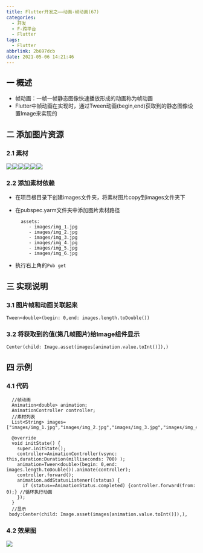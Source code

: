 ```yaml
---
title: Flutter开发之——动画-帧动画(67)
categories:
  - 开发
  - F-跨平台
  - Flutter
tags:
  - Flutter
abbrlink: 2b697dcb
date: 2021-05-06 14:21:46
---
```

## 一 概述

* 帧动画：一帧一帧静态图像快速播放形成的动画称为帧动画
* Flutter中帧动画在实现时，通过Tween动画(begin,end)获取到的静态图像设置Image来实现的

<!--more-->

## 二 添加图片资源

### 2.1 素材

![][1]![][2]![][3]![][4]![][5]![][6]

### 2.2 添加素材依赖

* 在项目根目录下创建images文件夹，将素材图片copy到images文件夹下

* 在pubspec.yarm文件夹中添加图片素材路径

  ```
    assets:
       - images/img_1.jpg
       - images/img_2.jpg
       - images/img_3.jpg
       - images/img_4.jpg
       - images/img_5.jpg
       - images/img_6.jpg
  ```

* 执行右上角的`Pub get`

## 三 实现说明

### 3.1 图片帧和动画关联起来

```
Tween<double>(begin: 0,end: images.length.toDouble())
```

### 3.2 将获取到的值(第几帧图片)给Image组件显示

```
Center(child: Image.asset(images[animation.value.toInt()]),)
```

## 四 示例

### 4.1 代码

```
  //帧动画
  Animation<double> animation;
  AnimationController controller;
  //素材列表
  List<String> images=["images/img_1.jpg","images/img_2.jpg","images/img_3.jpg","images/img_4.jpg","images/img_5.jpg","images/img_6.jpg"];
  
  @override
  void initState() {
    super.initState();
    controller=AnimationController(vsync: this,duration:Duration(milliseconds: 700) );
    animation=Tween<double>(begin: 0,end: images.length.toDouble()).animate(controller);
    controller.forward();
    animation.addStatusListener((status) {
      if (status==AnimationStatus.completed) {controller.forward(from: 0);} //循环执行动画
    });
  }
  //显示
 body:Center(child: Image.asset(images[animation.value.toInt()]),), 
```

### 4.2 效果图
![][7]



[1]:https://cdn.jsdelivr.net/gh/PGzxc/CDN/blog-flutter/flutter-frame-img_1.jpg
[2]:https://cdn.jsdelivr.net/gh/PGzxc/CDN/blog-flutter/flutter-frame-img_2.jpg
[3]:https://cdn.jsdelivr.net/gh/PGzxc/CDN/blog-flutter/flutter-frame-img_3.jpg
[4]:https://cdn.jsdelivr.net/gh/PGzxc/CDN/blog-flutter/flutter-frame-img_4.jpg
[5]:https://cdn.jsdelivr.net/gh/PGzxc/CDN/blog-flutter/flutter-frame-img_5.jpg
[6]:https://cdn.jsdelivr.net/gh/PGzxc/CDN/blog-flutter/flutter-frame-img_6.jpg
[7]:https://cdn.jsdelivr.net/gh/PGzxc/CDN/blog-flutter/flutter-frame-animal.gif